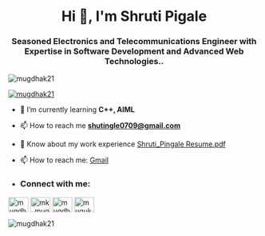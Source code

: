 <h1 align="center">Hi 👋, I'm Shruti Pigale</h1>
<h3 align="center">Seasoned Electronics and Telecommunications Engineer with Expertise in Software Development and Advanced Web Technologies..</h3>

<p align="left"> <img src="https://komarev.com/ghpvc/?username=mugdhak21&label=Profile%20views&color=0e75b6&style=flat" alt="mugdhak21" /> </p>

<p align="left"> <a href="https://github.com/ryo-ma/github-profile-trophy"><img src="https://github-profile-trophy.vercel.app/?username=mugdhak21" alt="mugdhak21" /></a> </p>

- 🌱 I’m currently learning **C++, AIML**

- 📫 How to reach me **shutingle0709@gmail.com**

- 📄 Know about my work experience  [Shruti_Pingale Resume.pdf](https://github.com/user-attachments/files/16511442/White.Blue.Modern.Clean.Professional.Marketing.ATS.Resume.pdf)

- 📫 How to reach me: [Gmail](https://mail.google.com/mail/u/0/?tab=rm&ogbl#inbox?subject=[GitHub])
- <h3 align="left">Connect with me:</h3>
<p align="left">
<a href="https://www.linkedin.com/in/shruti-pingale-705995250/" target="blank"><img align="center" src="https://raw.githubusercontent.com/rahuldkjain/github-profile-readme-generator/master/src/images/icons/Social/linked-in-alt.svg" alt="mugdha-kshirsagar-6400a31ba" height="30" width="40" /></a>
<a href="https://www.instagram.com/pingale.shruti/" target="blank"><img align="center" src="https://raw.githubusercontent.com/rahuldkjain/github-profile-readme-generator/master/src/images/icons/Social/instagram.svg" alt="mk_mugdha_21" height="30" width="40" /></a>
<a href="https://www.codechef.com/users/shrutipingale" target="blank"><img align="center" src="https://cdn.jsdelivr.net/npm/simple-icons@3.1.0/icons/codechef.svg" alt="mugdhak_21" height="30" width="40" /></a>
<a href="https://www.hackerrank.com/profile/TYETC203" target="blank"><img align="center" src="https://raw.githubusercontent.com/rahuldkjain/github-profile-readme-generator/master/src/images/icons/Social/hackerrank.svg" alt="muguk2003" height="30" width="40" /></a>

</p>
<p><img align="left" src="https://github-readme-stats.vercel.app/api/top-langs?username=mugdhak21&show_icons=true&locale=en&layout=compact" alt="mugdhak21" /></p>

